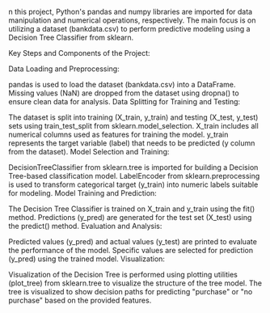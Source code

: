 n this project, Python's pandas and numpy libraries are imported for data manipulation and numerical operations, respectively. The main focus is on utilizing a dataset (bankdata.csv) to perform predictive modeling using a Decision Tree Classifier from sklearn.

Key Steps and Components of the Project:

Data Loading and Preprocessing:

pandas is used to load the dataset (bankdata.csv) into a DataFrame.
Missing values (NaN) are dropped from the dataset using dropna() to ensure clean data for analysis.
Data Splitting for Training and Testing:

The dataset is split into training (X_train, y_train) and testing (X_test, y_test) sets using train_test_split from sklearn.model_selection.
X_train includes all numerical columns used as features for training the model.
y_train represents the target variable (label) that needs to be predicted (y column from the dataset).
Model Selection and Training:

DecisionTreeClassifier from sklearn.tree is imported for building a Decision Tree-based classification model.
LabelEncoder from sklearn.preprocessing is used to transform categorical target (y_train) into numeric labels suitable for modeling.
Model Training and Prediction:

The Decision Tree Classifier is trained on X_train and y_train using the fit() method.
Predictions (y_pred) are generated for the test set (X_test) using the predict() method.
Evaluation and Analysis:

Predicted values (y_pred) and actual values (y_test) are printed to evaluate the performance of the model.
Specific values are selected for prediction (y_pred) using the trained model.
Visualization:

Visualization of the Decision Tree is performed using plotting utilities (plot_tree) from sklearn.tree to visualize the structure of the tree model.
The tree is visualized to show decision paths for predicting "purchase" or "no purchase" based on the provided features.

